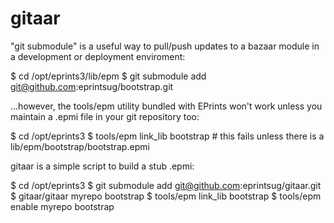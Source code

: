 gitaar
======

"git submodule" is a useful way to pull/push updates to a bazaar module in a development or deployment enviroment:

$ cd /opt/eprints3/lib/epm
$ git submodule add git@github.com:eprintsug/bootstrap.git

...however, the tools/epm utility bundled with EPrints won't work unless you maintain a .epmi file in your git repository too:

$ cd /opt/eprints3
$ tools/epm link_lib bootstrap # this fails unless there is a lib/epm/bootstrap/bootstrap.epmi

gitaar is a simple script to build a stub .epmi:

$ cd /opt/eprints3
$ git submodule add git@github.com:eprintsug/gitaar.git
$ gitaar/gitaar myrepo bootstrap
$ tools/epm link_lib bootstrap
$ tools/epm enable myrepo bootstrap
